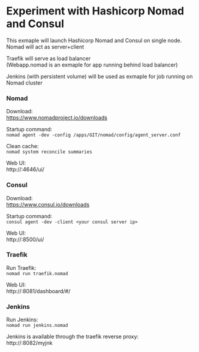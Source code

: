# Experiment with Hashicorp Nomad and Consul

This exmaple will launch Hashicorp Nomad and Consul on single node.  
Nomad will act as server+client    

Traefik will serve as load balancer  
(Webapp.nomad is an exmaple for app running behind load balancer)  

Jenkins (with persistent volume) will be used as exmaple for job running on Nomad cluster  

### Nomad

Download:  
https://www.nomadproject.io/downloads 

Startup command:  
`nomad agent -dev -config /apps/GIT/nomad/config/agent_server.conf`

Clean cache:  
`nomad system reconcile summaries`

Web UI:  
http://<your nomad server ip>:4646/ui/

### Consul

Download:  
https://www.consul.io/downloads 

Startup command:  
`consul agent -dev -client <your consul server ip>`

Web UI:    
http://<your consul server ip>:8500/ui/

### Traefik

Run Traefik:  
`nomad run traefik.nomad`  

Web UI:  
http://<your nomad server ip>:8081/dashboard/#/

### Jenkins

Run Jenkins:  
`nomad run jenkins.nomad`  

Jenkins is available through the traefik reverse proxy:  
http://<your nomad server ip>:8082/myjnk
